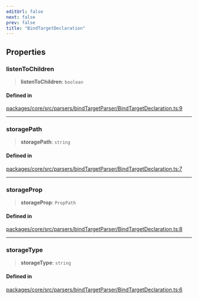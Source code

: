```yaml
---
editUrl: false
next: false
prev: false
title: "BindTargetDeclaration"
---
```


## Properties

### listenToChildren

> **listenToChildren**: `boolean`

#### Defined in

[packages/core/src/parsers/bindTargetParser/BindTargetDeclaration.ts:9](https://github.com/mProjectsCode/obsidian-meta-bind-plugin/blob/f6219a613aed1d40ff7f62bc1faab53d3dd969bb/packages/core/src/parsers/bindTargetParser/BindTargetDeclaration.ts#L9)

***

### storagePath

> **storagePath**: `string`

#### Defined in

[packages/core/src/parsers/bindTargetParser/BindTargetDeclaration.ts:7](https://github.com/mProjectsCode/obsidian-meta-bind-plugin/blob/f6219a613aed1d40ff7f62bc1faab53d3dd969bb/packages/core/src/parsers/bindTargetParser/BindTargetDeclaration.ts#L7)

***

### storageProp

> **storageProp**: `PropPath`

#### Defined in

[packages/core/src/parsers/bindTargetParser/BindTargetDeclaration.ts:8](https://github.com/mProjectsCode/obsidian-meta-bind-plugin/blob/f6219a613aed1d40ff7f62bc1faab53d3dd969bb/packages/core/src/parsers/bindTargetParser/BindTargetDeclaration.ts#L8)

***

### storageType

> **storageType**: `string`

#### Defined in

[packages/core/src/parsers/bindTargetParser/BindTargetDeclaration.ts:6](https://github.com/mProjectsCode/obsidian-meta-bind-plugin/blob/f6219a613aed1d40ff7f62bc1faab53d3dd969bb/packages/core/src/parsers/bindTargetParser/BindTargetDeclaration.ts#L6)

